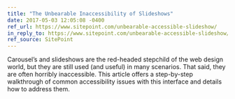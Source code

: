 ```yaml
---
title: "The Unbearable Inaccessibility of Slideshows"
date: 2017-05-03 12:05:08 -0400
ref_url: https://www.sitepoint.com/unbearable-accessible-slideshow/
in_reply_to: https://www.sitepoint.com/unbearable-accessible-slideshow/
ref_source: SitePoint
---
```


Carousel’s and slideshows are the red-headed stepchild of the web design world, but they are still used (and useful) in many scenarios. That said, they are often horribly inaccessible. This article offers a step-by-step walkthrough of common accessibility issues with this interface and details how to address them.